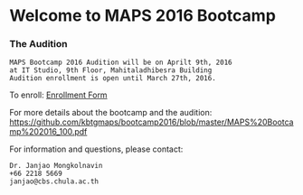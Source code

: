 
# Welcome to MAPS 2016 Bootcamp

### The Audition
	MAPS Bootcamp 2016 Audition will be on Aprilt 9th, 2016
	at IT Studio, 9th Floor, Mahitaladhibesra Building
	Audition enrollment is open until March 27th, 2016.

To enroll: [Enrollment Form](http://www.goo.gl/forms/rzJWvTF5le">http://www.goo.gl/forms/rzJWvTF5le)
	

For more details about the bootcamp and the audition:
https://github.com/kbtgmaps/bootcamp2016/blob/master/MAPS%20Bootcamp%202016_100.pdf

For information and questions, please contact:

	Dr. Janjao Mongkolnavin
	+66 2218 5669
	janjao@cbs.chula.ac.th
